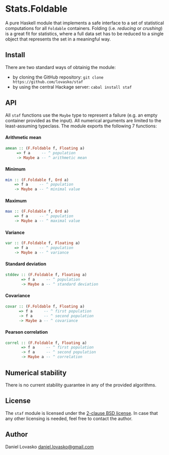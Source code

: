 # Stats.Foldable
A pure Haskell module that implements a safe interface to a set of statistical
computations for all `Foldable` containers. Folding (i.e. _reducing_ or
_crushing_) is a great fit for statistics, where a full data set has to be
reduced to a single object that represents the set in a meaningful way.

## Install
There are two standard ways of obtainig the module:
 * by cloning the GitHub repository: `git clone https://github.com/lovasko/staf`
 * by using the central Hackage server: `cabal install staf`

## API
All `staf` functions use the `Maybe` type to represent a failure (e.g. an empty
container provided as the input). All numerical arguments are limited to the
least-assuming typeclass. The module exports the following 7 functions:

#### Arithmetic mean
```haskell
amean :: (F.Foldable f, Floating a)
     => f a     -- ^ population
     -> Maybe a -- ^ arithmetic mean
```

#### Minimum
```haskell
min :: (F.Foldable f, Ord a)
    => f a     -- ^ population
    -> Maybe a -- ^ minimal value
```

#### Maximum
```haskell
max :: (F.Foldable f, Ord a)
    => f a     -- ^ population
    -> Maybe a -- ^ maximal value
```

#### Variance
```haskell
var :: (F.Foldable f, Floating a)
    => f a     -- ^ population
    -> Maybe a -- ^ variance
```

#### Standard deviation
```haskell
stddev :: (F.Foldable f, Floating a)
       => f a     -- ^ population
       -> Maybe a -- ^ standard deviation
```

#### Covariance
```haskell
covar :: (F.Foldable f, Floating a)
      => f a     -- ^ first population
      -> f a     -- ^ second population
      -> Maybe a -- ^ covariance
```

#### Pearson correlation
```haskell
correl :: (F.Foldable f, Floating a)
       => f a     -- ^ first population
       -> f a     -- ^ second population
       -> Maybe a -- ^ correlation
```

## Numerical stability
There is no current stability guarantee in any of the provided algorithms.

## License
The `staf` module is licensed under the [2-clause BSD license](LICENSE). In
case that any other licensing is needed, feel free to contact the author.

## Author
Daniel Lovasko <daniel.lovasko@gmail.com>
